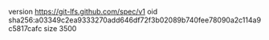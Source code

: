 version https://git-lfs.github.com/spec/v1
oid sha256:a03349c2ea9333270add646df72f3b02089b740fee78090a2c114a9c5817cafc
size 3500

